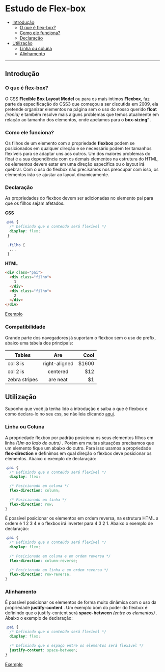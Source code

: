 # Estudo de Flex-box

* [Introdução](#introdução)
  * [O que é flex-box?](#o-que-é-flex-box)
  * [Como ele funciona?](#como-ele-funciona)
  * [Declaração](#declaração)
* [Utilização](#utilização)
  * [Linha ou coluna](#linha-ou-coluna)
  * [Alinhamento](#alinhamento)


---

## Introdução

### O que é flex-box?

O CSS **Flexible Box Layout Model** ou para os mais intimos **Flexbox**, faz parte da especificação do CSS3 que começou a ser discutida em 2009, ela pretende organizar elementos na página sem o uso do nosso querido **float** *(ironia)* e também resolve mais alguns problemas que temos atualmente em relação ao tamanho dos elementos, onde apelamos para o **box-sizing"**.

### Como ele funciona?

Os filhos de um elemento com a propriedade **flexbox** podem se posicionados em qualquer direção e se necessário podem ter tamanhos flexíveis para se adaptar uns aos outros. Um dos maiores problemas do float é a sua dependência com os demais elementos na estrutura do HTML, os elementos devem estar em uma direção específica ou o layout irá quebrar. Com o uso do flexbox não precisamos nos preocupar com isso, os elementos irão se ajustar ao layout dinamicamente.

### Declaração

As propriedades do flexbox devem ser adicionadas no elemento pai para que os filhos sejam afetados.

**CSS**
```css
.pai {
  /* Definindo que o conteúdo será flexível */
  display: flex;
 }
 
 .filho {
  ...
 }
```

**HTML**
```html
<div class="pai">
  <div class="filho">
    1
  </div>
  <div class="filho">
    2
  </div>
</div>
```

[Exemplo](https://codepen.io/tunadao1/pen/weyrQQ "Exemplo no Codepen")

### Compatibilidade

Grande parte dos navegadores já suportam o flexbox sem o uso de prefix, abaixo uma tabela dos principais:

| Tables        | Are           | Cool  |
| ------------- |:-------------:| -----:|
| col 3 is      | right-aligned | $1600 |
| col 2 is      | centered      |   $12 |
| zebra stripes | are neat      |    $1 |

## Utilização

Suponho que você já tenha lido a introdução e saiba o que é flexbox e como declara-lo no seu css, se não leia clicando [aqui](#introdução).

### Linha ou Coluna

A propriedade flexbox por padrão posiciona os seus elementos filhos em linha *(Um ao lado do outro)* . Porém em muitas situações precisamos que um elemento fique um abaixo do outro. Para isso usamos a propriedade **flex-direction** e definimos em qual direção o flexbox deve posicionar os elementos. Abaixo o exemplo de declaração:

```css
.pai {
  /* Definindo que o conteúdo será flexível */
  display: flex;
  
  /* Posicionado em coluna */
  flex-direction: column;
  
  /* Posicionado em linha */
  flex-direction: row;
}
```
É possível posicionar os elementos em ordem reversa, na estrutura HTML a ordem é 1 2 3 4 e o flexbox irá inverter para 4 3 2 1. Abaixo o exemplo de declaração:

```css
.pai {
  /* Definindo que o conteúdo será flexível */
  display: flex;
  
  /* Posicionado em coluna e em ordem reversa */
  flex-direction: column-reverse;
  
  /* Posicionado em linha e em ordem reversa */
  flex-direction: row-reverse;
}
```

### Alinhamento

É possível posicionar os elementos de forma muito dinâmica com o uso da propriedade **justify-content** . Um exemplo bom do poder do flexbox é definindo que o justify-content será **space-between** *(entre os elementos)* . Abaixo o exemplo de declaração:

```css
.pai {
  /* Definindo que o conteúdo será flexível */
  display: flex;
  
  /* Definindo que o espaço entre os elementos será flexível */
  justify-content: space-between;
}
```
[Exemplo](https://codepen.io/tunadao1/pen/ZyrajK "Exemplo no Codepen")
